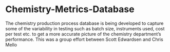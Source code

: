 # Chemistry-Metrics-Database
The chemistry production process database is being developed to capture some of the variability in testing such as batch size, instruments used, cost per test etc. to get a more accurate picture of the chemistry department’s performance. This was a group effort between Scott Edwardsen and Chris Mello
